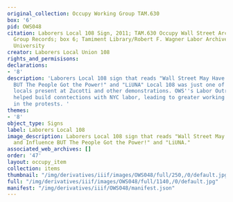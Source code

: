 ```yaml
---
original_collection: Occupy Working Group TAM.630
box: '6'
pid: OWS048
citation: Laborers Local 108 Sign, 2011; TAM.630 Occupy Wall Street Archives Working
  Group Records; box 6; Tamiment Library/Robert F. Wagner Labor Archives, New York
  University
creator: Laborers Local Union 108
rights_and_permisisons:
declarations:
- '8'
description: 'Laborers Local 108 sign that reads "Wall Street May Have Money and Influence
  BUT The People Got the Power!" and "LiUNA" Local 108 was just one of many union
  locals present at Zucotti and other demonstrations. OWS''s Labor Outreach Commitee
  helped build conntections with NYC labor, leading to greater working class participation
  in the protests. '
themes:
- '8'
object_type: Signs
label: Laborers Local 108
image_description: Laborers Local 108 sign that reads "Wall Street May Have Money
  and Influence BUT The People Got the Power!" and "LiUNA."
associated_web_archives: []
order: '47'
layout: occupy_item
collection: items
thumbnail: "/img/derivatives/iiif/images/OWS048/full/250,/0/default.jpg"
full: "/img/derivatives/iiif/images/OWS048/full/1140,/0/default.jpg"
manifest: "/img/derivatives/iiif/OWS048/manifest.json"
---
```

